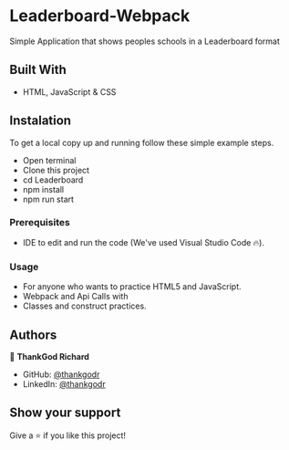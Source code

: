 # Leaderboard-Webpack
Simple Application that shows peoples schools in a Leaderboard format



## Built With

- HTML, JavaScript & CSS

## Instalation

To get a local copy up and running follow these simple example steps.

- Open terminal
- Clone this project
- cd Leaderboard
- npm install
- npm run start

### Prerequisites

- IDE to edit and run the code (We've used Visual Studio Code 🔥).

### Usage

- For anyone who wants to practice HTML5 and JavaScript.
- Webpack and Api Calls with
- Classes and construct practices.

## Authors

👤 **ThankGod Richard**

- GitHub: [@thankgodr](https://github.com/thankgodr)
- LinkedIn: [@thankgodr](http://www.linkedin.com/in/thankgodr)

## Show your support

Give a ⭐️ if you like this project!
